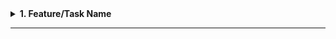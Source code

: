 <details>
<summary id="feature-1"><strong>1. Feature/Task Name</strong></summary>

### Summary
- **Branch Name**: `feature/task-name`
- **Tags**: Feature, Backend, UI, etc.

<details>
<summary><strong>Implementation Details</strong></summary>

- **Goal**: Briefly describe the purpose of this feature/task.
- **Steps**:
  1. Step 1 description
  2. Step 2 description
  3. Step 3 description
- **Code Snippets**:
  ```csharp
  // Example code
  public void ExampleMethod() {
      Console.WriteLine("Hello, World!");
  }
  ```

- **Challenges Faced**:
  - Challenge 1 and how it was resolved.
  - Challenge 2 and how it was resolved.

- **Resources/Links**:
  - [Link to design document](#)
  - [Link to PR or issue](#)
  - ![image.png](img/templateImg.png)

| ![image.png](img/templateImg.png) | 
|:--:| 
| *Space* |


> Do not push the big red button.



</details>

</details>

---
